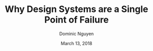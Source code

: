 ---
date: March 13, 2018
title: Why Design Systems are a Single Point of Failure
author: Dominic Nguyen
link: https://blog.hichroma.com/why-design-systems-are-a-single-point-of-failure-ec9d30c107c2?token=WLU_YEWyJY6PUVxc
description:  As designers and frontend developers, we can be so caught up in evangelizing UI consistency that we become blind to the single point of failure in front of us. This article talks about why design systems collapse and how maintenance stops that from happening.
tags:
- process

# ================================
# ARTICLE TAGS AVAILABLE
# ================================
# - animation
# - code
# - contribution
# - design-tokens
# - figma
# - leadership
# - patterns
# - process
# - sketch
# ================================
---